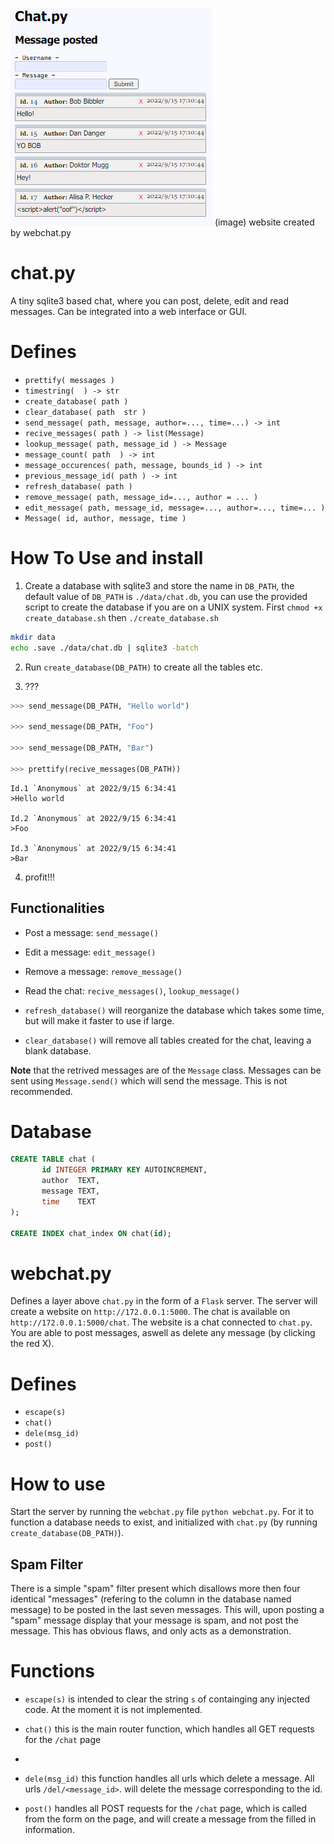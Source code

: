 ![image](./image.png)
(image) website created by webchat.py

chat.py
=======
  A tiny sqlite3 based chat, where you can post, delete, edit and read messages.
  Can be integrated into a web interface or GUI.
  
  
# Defines
 - `prettify( messages )`
 - `timestring(  ) -> str`                                                        
 - `create_database( path )`                                               
 - `clear_database( path  str )`                                          
 - `send_message( path, message, author=..., time=...) -> int`  
 - `recive_messages( path ) -> list(Message)`
 - `lookup_message( path, message_id ) -> Message`
 - `message_count( path  ) -> int`
 - `message_occurences( path, message, bounds_id ) -> int`
 - `previous_message_id( path ) -> int`
 - `refresh_database( path )`                                             
 - `remove_message( path, message_id=..., author = ... )`                 
 - `edit_message( path, message_id, message=..., author=..., time=... )`
 - `Message( id, author, message, time )`
 
 # How To Use and install
 
  1. Create a database with sqlite3 and store the name in `DB_PATH`, the default value of `DB_PATH` is `./data/chat.db`, you can use the provided script to create the database if you are on a UNIX system. First `chmod +x create_database.sh` then `./create_database.sh`
  
  ```sh
  mkdir data
  echo .save ./data/chat.db | sqlite3 -batch
  ```
  
  
  2. Run `create_database(DB_PATH)` to create all the tables etc.
  
  3. ???
  
  ```python
>>> send_message(DB_PATH, "Hello world")

>>> send_message(DB_PATH, "Foo")

>>> send_message(DB_PATH, "Bar")

>>> prettify(recive_messages(DB_PATH))
```
```
Id.1 `Anonymous` at 2022/9/15 6:34:41
>Hello world

Id.2 `Anonymous` at 2022/9/15 6:34:41
>Foo

Id.3 `Anonymous` at 2022/9/15 6:34:41
>Bar
  ```
  4. profit!!!
  
## Functionalities  
 - Post a message:   `send_message()`
 - Edit a message:   `edit_message()`
 - Remove a message: `remove_message()`
 - Read the chat:    `recive_messages()`, `lookup_message()`

- `refresh_database()` will reorganize the database 
which takes some time, but will make it faster
 to use if large.

- `clear_database()` will remove all tables created 
 for the chat, leaving a blank database.


**Note** that the retrived messages are of the `Message` class.
Messages can be sent using `Message.send()` which will send
the message. This is not recommended.

# Database

```sql
CREATE TABLE chat (
       id INTEGER PRIMARY KEY AUTOINCREMENT,
       author  TEXT,
       message TEXT,
       time    TEXT
);

CREATE INDEX chat_index ON chat(id);
```


webchat.py
==========

Defines a layer above `chat.py` in the form of a `Flask` server. The server
will create a website on `http://172.0.0.1:5000`. The chat is available on 
`http://172.0.0.1:5000/chat`. The website is a chat connected to `chat.py`. 
You are able to post messages, aswell as delete any message (by clicking the 
red X).

# Defines

- `escape(s)`
- `chat()`
- `dele(msg_id)`
- `post()`

# How to use

Start the server by running the `webchat.py` file `python webchat.py`. For it to function
a database needs to exist, and ìnitialized with `chat.py` (by running `create_database(DB_PATH)`).

## Spam Filter 

There is a simple "spam" filter present which disallows more then four identical "messages" (refering
to the column in the database named message) to be posted in the last seven messages. This will, upon
posting a "spam" message display that your message is spam, and not post the message. This has obvious 
flaws, and only acts as a demonstration.

# Functions

- `escape(s)` is intended to clear the string `s` of containging any injected code. At the
moment it is not implemented.

- `chat()` this is the main router function, which handles all GET requests for the `/chat` page 
- 
- `dele(msg_id)` this function handles all urls which delete a message. All urls `/del/<message_id>`.
will delete the message corresponding to the id.

- `post()` handles all POST requests for the `/chat` page, which is called from the form on the page,
and will create a message from the filled in information. 
